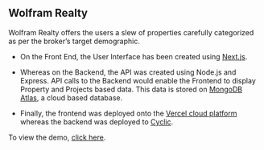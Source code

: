## Wolfram Realty

Wolfram Realty offers the users a slew of properties carefully categorized as per the broker’s target demographic.

- On the Front End, the User Interface has been created using <a href="https://nextjs.org">Next.js</a>.

- Whereas on the Backend, the API was created using Node.js and Express. API calls to the Backend would enable the Frontend to display Property and Projects based data. This data is stored on <a href="https://www.mongodb.com">MongoDB Atlas</a>, a cloud based database.

- Finally, the frontend was deployed onto the <a href="https://vercel.com">Vercel cloud platform</a> whereas the backend was deployed to <a href="https://cyclic.sh">Cyclic</a>.

To view the demo, <a href="https://wolfram-ead.vercel.app">click here</a>.
